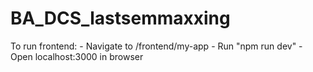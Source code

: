 # BA_DCS_lastsemmaxxing

To run frontend:
    - Navigate to /frontend/my-app
    - Run "npm run dev"
    - Open localhost:3000 in browser
